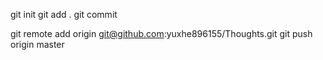 
git init
git add .
git commit

git remote add origin git@github.com:yuxhe896155/Thoughts.git
git push origin master
